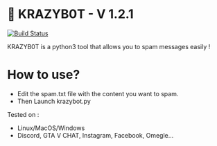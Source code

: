 # 👾 KRAZYB0T - V 1.2.1


[![Build Status](https://travis-ci.org/joemccann/dillinger.svg?branch=master)](https://github.com/wh1ter0seo4)

KRAZYB0T is a python3 tool that allows you to spam messages easily !

# How to use?

  - Edit the spam.txt file with the content you want to spam.
  - Then Launch krazybot.py


Tested on :
  - Linux/MacOS/Windows
  - Discord, GTA V CHAT, Instagram, Facebook, Omegle...
